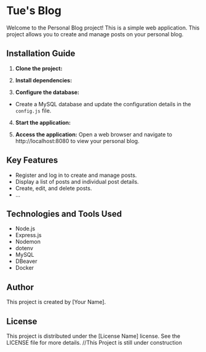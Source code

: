 # Tue's Blog

Welcome to the Personal Blog project! This is a simple web application. This project allows you to create and manage posts on your personal blog.

## Installation Guide

1. **Clone the project:**

2. **Install dependencies:**

3. **Configure the database:**
- Create a MySQL database and update the configuration details in the `config.js` file.

4. **Start the application:**

5. **Access the application:**
Open a web browser and navigate to http://localhost:8080 to view your personal blog.

## Key Features

- Register and log in to create and manage posts.
- Display a list of posts and individual post details.
- Create, edit, and delete posts.
- ...

## Technologies and Tools Used

- Node.js
- Express.js
- Nodemon
- dotenv 
- MySQL
- DBeaver
- Docker

## Author

This project is created by [Your Name].

## License

This project is distributed under the [License Name] license. See the LICENSE file for more details.
//Thís Project is still under construction